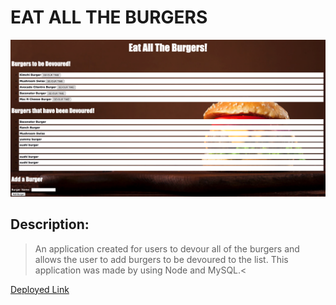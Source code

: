 # EAT ALL THE BURGERS

![Burger](./public/assets/css/burger.png)

## Description:
>An application created for users to devour all of the burgers and allows the user to add burgers to be devoured to the list. This application was made by using Node and MySQL.<


[Deployed Link](https://kmarzi.github.io/burger/)